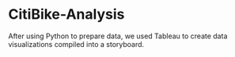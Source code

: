 # CitiBike-Analysis

After using Python to prepare data, we used Tableau to create data visualizations compiled into a storyboard. 
